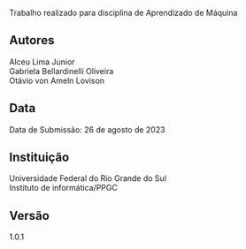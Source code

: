 Trabalho realizado para disciplina de Aprendizado de Máquina <br>

## Autores
Alceu Lima Junior <br>
Gabriela Bellardinelli Oliveira <br>
Otávio von Ameln Lovison


## Data
Data de Submissão: 26 de agosto de 2023

## Instituição
Universidade Federal do Rio Grande do Sul <br>
Instituto de informática/PPGC

## Versão
1.0.1
